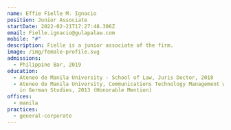 ```yaml
---
name: Effie Fielle M. Ignacio
position: Junior Associate
startDate: 2022-02-21T17:27:48.306Z
email: Fielle.ignacio@gulapalaw.com
mobile: "#"
description: Fielle is a junior associate of the firm.
image: /img/female-profile.svg
admissions:
  - Philippine Bar, 2019
education:
  - Ateneo de Manila University - School of Law, Juris Doctor, 2018
  - Ateneo de Manila University, Communications Technology Management with minor
    in German Studies, 2013 (Honorable Mention)
offices:
  - manila
practices:
  - general-corporate
---
```

